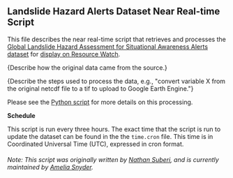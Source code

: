 ## Landslide Hazard Alerts Dataset Near Real-time Script
This file describes the near real-time script that retrieves and processes the [Global Landslide Hazard Assessment for Situational Awareness Alerts dataset](https://pmm.nasa.gov/applications/global-landslide-model) for [display on Resource Watch](https://resourcewatch.org/data/explore/dis012nrt-Landslide-Hazard-Alerts).

{Describe how the original data came from the source.}

{Describe the steps used to process the data, e.g., "convert variable X from the original netcdf file to a tif to upload to Google Earth Engine."}

Please see the [Python script](https://github.com/resource-watch/nrt-scripts/blob/master/dis_012_landslide_hazard_alerts/contents/src/__init__.py) for more details on this processing.

**Schedule**

This script is run every three hours. The exact time that the script is run to update the dataset can be found in the the `time.cron` file. This time is in Coordinated Universal Time (UTC), expressed in cron format.

###### Note: This script was originally written by [Nathan Suberi](mailto:nathan.suberi@wri.org), and is currently maintained by [Amelia Snyder](https://www.wri.org/profile/amelia-snyder).
